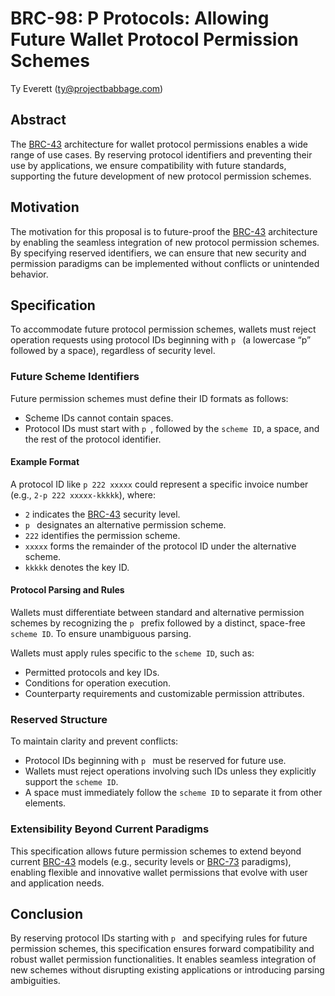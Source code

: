 # BRC-98: P Protocols: Allowing Future Wallet Protocol Permission Schemes

Ty Everett (ty@projectbabbage.com)

## Abstract

The [BRC-43](../key-derivation/0043.md) architecture for wallet protocol permissions enables a wide range of use cases. By reserving protocol identifiers and preventing their use by applications, we ensure compatibility with future standards, supporting the future development of new protocol permission schemes.

## Motivation

The motivation for this proposal is to future-proof the [BRC-43](../key-derivation/0043.md) architecture by enabling the seamless integration of new protocol permission schemes. By specifying reserved identifiers, we can ensure that new security and permission paradigms can be implemented without conflicts or unintended behavior.

## Specification

To accommodate future protocol permission schemes, wallets must reject operation requests using protocol IDs beginning with `p ` (a lowercase “p” followed by a space), regardless of security level.

### Future Scheme Identifiers

Future permission schemes must define their ID formats as follows:

- Scheme IDs cannot contain spaces.
- Protocol IDs must start with `p `, followed by the `scheme ID`, a space, and the rest of the protocol identifier.

#### Example Format

A protocol ID like `p 222 xxxxx` could represent a specific invoice number (e.g., `2-p 222 xxxxx-kkkkk`), where:

- `2` indicates the [BRC-43](../key-derivation/0043.md) security level.
- `p ` designates an alternative permission scheme.
- `222` identifies the permission scheme.
- `xxxxx` forms the remainder of the protocol ID under the alternative scheme.
- `kkkkk` denotes the key ID.

#### Protocol Parsing and Rules

Wallets must differentiate between standard and alternative permission schemes by recognizing the `p ` prefix followed by a distinct, space-free `scheme ID`. To ensure unambiguous parsing.

Wallets must apply rules specific to the `scheme ID`, such as:

- Permitted protocols and key IDs.
- Conditions for operation execution.
- Counterparty requirements and customizable permission attributes.

### Reserved Structure

To maintain clarity and prevent conflicts:

- Protocol IDs beginning with `p ` must be reserved for future use.
- Wallets must reject operations involving such IDs unless they explicitly support the `scheme ID`.
- A space must immediately follow the `scheme ID` to separate it from other elements.

### Extensibility Beyond Current Paradigms

This specification allows future permission schemes to extend beyond current [BRC-43](../key-derivation/0043.md) models (e.g., security levels or [BRC-73](../wallet/0073.md) paradigms), enabling flexible and innovative wallet permissions that evolve with user and application needs.

## Conclusion

By reserving protocol IDs starting with `p ` and specifying rules for future permission schemes, this specification ensures forward compatibility and robust wallet permission functionalities. It enables seamless integration of new schemes without disrupting existing applications or introducing parsing ambiguities.
